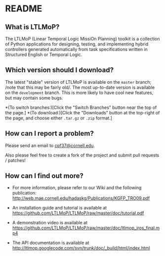 README
======

What is LTLMoP?
---------------

The LTLMoP (Linear Temporal Logic MissiOn Planning) toolkit is a collection of Python applications for designing, testing, and implementing hybrid controllers generated automatically from task specifications written in Structured English or Temporal Logic.

Which version should I download?
--------------------------------

The latest "stable" version of LTLMoP is available on the `master` branch; /note that this may be fairly old/.
The most up-to-date version is available on the `development` branch.  This is more likely to have cool new features, but may contain some bugs.

*(To switch branches:)[Click the "Switch Branches" button near the top of the page.]
*(To download:)[Click the "Downloads" button at the top-right of the page, and choose either `.tar.gz` or `.zip` format.]

How can I report a problem?
---------------------------

Please send an email to <cpf37@cornell.edu>.

Also please feel free to create a fork of the project and submit pull requests / patches!

How can I find out more?
------------------------

* For more information, please refer to our Wiki and the following publication:
http://web.mae.cornell.edu/hadaskg/Publications/KGFP_TRO09.pdf

* An installation guide and tutorial is available at https://github.com/LTLMoP/LTLMoP/raw/master/doc/tutorial.pdf

* A demonstration video is available at https://github.com/LTLMoP/LTLMoP/raw/master/doc/ltlmop_iros_final.mp4

* The API documentation is available at http://ltlmop.googlecode.com/svn/trunk/doc/_build/html/index.html

